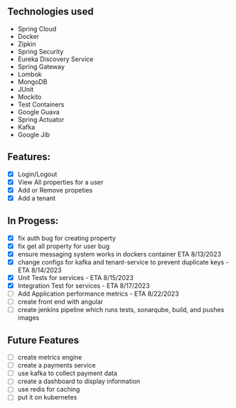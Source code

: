 ## Technologies used 
- Spring Cloud
- Docker
- Zipkin
- Spring Security
- Eureka Discovery Service
- Spring Gateway
- Lombok
- MongoDB
- JUnit
- Mockito
- Test Containers
- Google Guava
- Spring Actuator
- Kafka
- Google Jib 

## Features:
- [x] Login/Logout
- [x] View All properties for a user
- [x] Add or Remove propeties
- [x] Add a tenant
## In Progess:
- [x] fix auth bug for creating property
- [x] fix get all property for user bug
- [x] ensure messaging system works in dockers container ETA 8/13/2023
- [x] change configs for kafka and tenant-service to prevent duplicate keys - ETA 8/14/2023
- [X] Unit Tests for services - ETA 8/15/2023
- [x] Integration Test for services - ETA 8/17/2023
- [ ] Add Application performance metrics - ETA 8/22/2023
- [ ] create front end with angular
- [ ] create jenkins pipeline which runs tests, sonarqube, build, and pushes images

## Future Features 
- [ ] create metrics engine
- [ ] create a payments service
- [ ] use kafka to collect payment data
- [ ] create a dashboard to display information
- [ ] use redis for caching 
- [ ] put it on kubernetes
